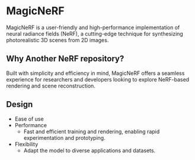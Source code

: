 # MagicNeRF

MagicNeRF is a user-friendly and high-performance implementation of neural radiance fields (NeRF), a cutting-edge technique for synthesizing photorealistic 3D scenes from 2D images.

## Why Another NeRF repository?

Built with simplicity and efficiency in mind, MagicNeRF offers a seamless experience for researchers and developers looking to explore NeRF-based rendering and scene reconstruction.

## Design

* Ease of use
* Performance
    * Fast and efficient training and rendering, enabling rapid experimentation and prototyping.
* Flexibility
    * Adapt the model to diverse applications and datasets.


